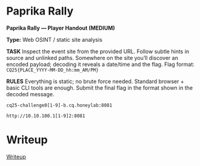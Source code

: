 # Paprika Rally 

**Paprika Rally — Player Handout (MEDIUM)**

**Type:** Web OSINT / static site analysis

**TASK** Inspect the event site from the provided URL. Follow subtle hints in source and unlinked paths. Somewhere on the site you’ll discover an encoded payload; decoding it reveals a date/time and the flag. Flag format: `CQ25{PLACE_YYYY-MM-DD_hh:mm_AM/PM}`

**RULES** Everything is static; no brute force needed. Standard browser + basic CLI tools are enough. Submit the final flag in the format shown in the decoded message.

`cq25-challenge0[1-9]-b.cq.honeylab:8081`

`http://10.10.100.1[1-9]2:8081 `

# Writeup

[Writeup](WRITEUP.md)

